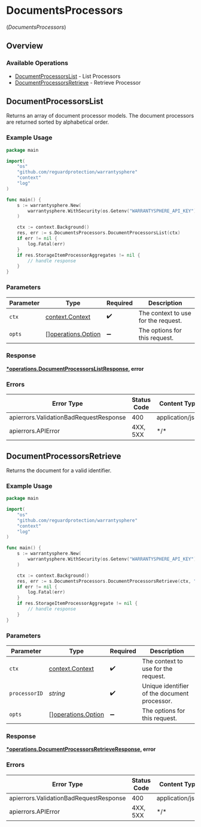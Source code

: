 # DocumentsProcessors
(*DocumentsProcessors*)

## Overview

### Available Operations

* [DocumentProcessorsList](#documentprocessorslist) - List Processors
* [DocumentProcessorsRetrieve](#documentprocessorsretrieve) - Retrieve Processor

## DocumentProcessorsList

Returns an array of document processor models. The document processors are returned sorted by alphabetical order.

### Example Usage

```go
package main

import(
	"os"
	"github.com/reguardprotection/warrantysphere"
	"context"
	"log"
)

func main() {
    s := warrantysphere.New(
        warrantysphere.WithSecurity(os.Getenv("WARRANTYSPHERE_API_KEY")),
    )

    ctx := context.Background()
    res, err := s.DocumentsProcessors.DocumentProcessorsList(ctx)
    if err != nil {
        log.Fatal(err)
    }
    if res.StorageItemProcessorAggregates != nil {
        // handle response
    }
}
```

### Parameters

| Parameter                                                | Type                                                     | Required                                                 | Description                                              |
| -------------------------------------------------------- | -------------------------------------------------------- | -------------------------------------------------------- | -------------------------------------------------------- |
| `ctx`                                                    | [context.Context](https://pkg.go.dev/context#Context)    | :heavy_check_mark:                                       | The context to use for the request.                      |
| `opts`                                                   | [][operations.Option](../../models/operations/option.md) | :heavy_minus_sign:                                       | The options for this request.                            |

### Response

**[*operations.DocumentProcessorsListResponse](../../models/operations/documentprocessorslistresponse.md), error**

### Errors

| Error Type                             | Status Code                            | Content Type                           |
| -------------------------------------- | -------------------------------------- | -------------------------------------- |
| apierrors.ValidationBadRequestResponse | 400                                    | application/json                       |
| apierrors.APIError                     | 4XX, 5XX                               | \*/\*                                  |

## DocumentProcessorsRetrieve

Returns the document for a valid identifier.

### Example Usage

```go
package main

import(
	"os"
	"github.com/reguardprotection/warrantysphere"
	"context"
	"log"
)

func main() {
    s := warrantysphere.New(
        warrantysphere.WithSecurity(os.Getenv("WARRANTYSPHERE_API_KEY")),
    )

    ctx := context.Background()
    res, err := s.DocumentsProcessors.DocumentProcessorsRetrieve(ctx, "<id>")
    if err != nil {
        log.Fatal(err)
    }
    if res.StorageItemProcessorAggregate != nil {
        // handle response
    }
}
```

### Parameters

| Parameter                                                | Type                                                     | Required                                                 | Description                                              |
| -------------------------------------------------------- | -------------------------------------------------------- | -------------------------------------------------------- | -------------------------------------------------------- |
| `ctx`                                                    | [context.Context](https://pkg.go.dev/context#Context)    | :heavy_check_mark:                                       | The context to use for the request.                      |
| `processorID`                                            | *string*                                                 | :heavy_check_mark:                                       | Unique identifier of the document processor.             |
| `opts`                                                   | [][operations.Option](../../models/operations/option.md) | :heavy_minus_sign:                                       | The options for this request.                            |

### Response

**[*operations.DocumentProcessorsRetrieveResponse](../../models/operations/documentprocessorsretrieveresponse.md), error**

### Errors

| Error Type                             | Status Code                            | Content Type                           |
| -------------------------------------- | -------------------------------------- | -------------------------------------- |
| apierrors.ValidationBadRequestResponse | 400                                    | application/json                       |
| apierrors.APIError                     | 4XX, 5XX                               | \*/\*                                  |